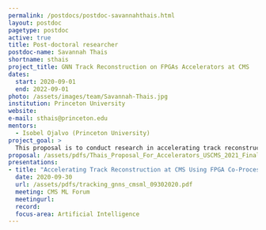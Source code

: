 ```yaml
---
permalink: /postdocs/postdoc-savannahthais.html
layout: postdoc
pagetype: postdoc
active: true
title: Post-doctoral researcher
postdoc-name: Savannah Thais
shortname: sthais
project_title: GNN Track Reconstruction on FPGAs Accelerators at CMS
dates:
  start: 2020-09-01
  end: 2022-09-01
photo: /assets/images/team/Savannah-Thais.jpg
institution: Princeton University
website:
e-mail: sthais@princeton.edu
mentors:
  - Isobel Ojalvo (Princeton University)
project_goal: >
  This proposal is to conduct research in accelerating track reconstruction with the CMS detector using FPGA co-processors. Track finding and fitting is one of the most computationally challenging problems for event reconstruction in particle physics. Advanced Machine Learning (ML) poses as an exciting solution to the issue of algorithm scalability as many ML algorithms are expected to scale linearly with detector occupancy. The objective is to explore new methods and architectures for track reconstruction using Graph Neural Networks which will allow us to fully explore physics at the High Luminosity LHC.
proposal: /assets/pdfs/Thais_Proposal_For_Accelerators_USCMS_2021_Final.pdf
presentations:
- title: "Accelerating Track Reconstruction at CMS Using FPGA Co-Processors"
  date: 2020-09-30
  url: /assets/pdfs/tracking_gnns_cmsml_09302020.pdf
  meeting: CMS ML Forum
  meetingurl: 
  record: 
  focus-area: Artificial Intelligence
---
```


